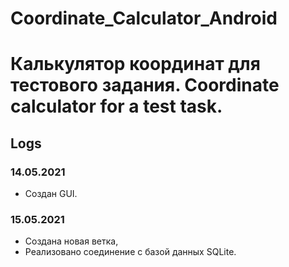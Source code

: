 # Coordinate_Calculator_Android
Калькулятор координат для тестового задания.
Coordinate calculator for a test task.
=================================================
Logs
-------------------------------------------------
### **14.05.2021**
* Создан GUI.
### **15.05.2021**
* Создана новая ветка,
* Реализовано соединение с базой данных SQLite.
